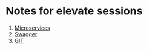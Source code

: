 # Notes for elevate sessions

1. [Microservices](https://github.com/akhilputhiry/lti-sessions/tree/master/micro-services)
2. [Swagger](https://github.com/akhilputhiry/lti-sessions/tree/master/swagger)
3. [GIT](https://github.com/akhilputhiry/lti-sessions/tree/master/git)

